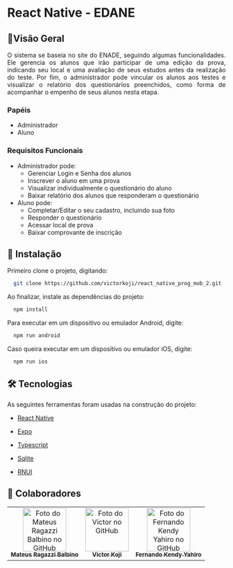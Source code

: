 # React Native - EDANE

## 📜Visão Geral
<p align="justify">
O sistema se baseia no site do ENADE, seguindo algumas funcionalidades. Ele gerencia os alunos que irão participar de uma edição da prova, indicando seu local e uma avaliação de seus estudos antes da realização do teste. Por fim, o administrador pode vincular os alunos aos testes e visualizar o relatório dos questionários preenchidos, como forma de acompanhar o empenho de seus alunos nesta etapa.
</p>

### Papéis
- Administrador
- Aluno
### Requisitos Funcionais

- Administrador pode:
  - Gerenciar Login e Senha dos alunos 
  - Inscrever o aluno em uma prova
  - Visualizar individualmente o questionário do aluno 
  - Baixar relatório dos alunos que responderam o questionário
- Aluno pode:
  - Completar/Editar o seu cadastro, incluindo sua foto
  - Responder o questionário
  - Acessar local de prova
  - Baixar comprovante de inscrição

## 🚀 Instalação
Primeiro clone o projeto, digitando:
```sh
  git clone https://github.com/victorkoji/react_native_prog_mob_2.git
```
Ao finalizar, instale as dependências do projeto:
```sh
  npm install
```
Para executar em um dispositivo ou emulador Android, digite:
```sh
  npm run android
```
Caso queira executar em um dispositivo ou emulador iOS, digite:
```sh
  npm run ios
```

## 🛠 Tecnologias

As seguintes ferramentas foram usadas na construção do projeto:
- [React Native](https://reactnative.dev/)

- [Expo](https://expo.dev/)

- [Typescript](https://www.typescriptlang.org/)

- [Sqlite](https://www.sqlite.org/index.html)

- [RNUI](https://wix.github.io/react-native-ui-lib/)

## 🤝 Colaboradores

<table>
  <tr>
    <td align="center">
      <a href="https://github.com/mateusragazzi">
        <img src="https://avatars.githubusercontent.com/u/17688622?v=4" width="100px;" alt="Foto do Mateus Ragazzi Balbino no GitHub"/><br>
        <sub>
          <b>Mateus Ragazzi Balbino</b>
        </sub>
      </a>
    </td>
    <td align="center">
      <a href="https://github.com/victorkoji">
        <img src="https://avatars.githubusercontent.com/u/41171914?v=4" width="100px;" alt="Foto do Victor no GitHub"/><br>
        <sub>
          <b>Victor Koji</b>
        </sub>
      </a>
    </td>
    <td align="center">
      <a href="https://github.com/kendyyahiro">
        <img src="https://avatars.githubusercontent.com/u/43379555?v=4" width="100px;" alt="Foto do Fernando Kendy Yahiro no GitHub"/><br>
        <sub>
          <b>Fernando Kendy Yahiro</b>
        </sub>
      </a>
    </td>
  </tr>
</table>
